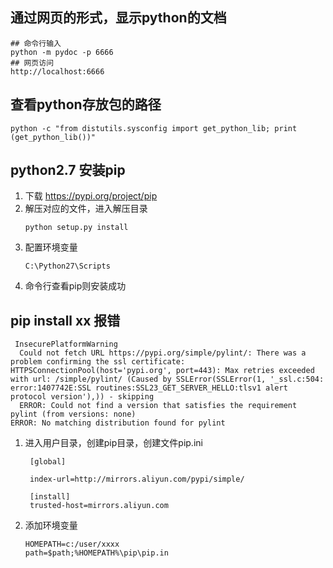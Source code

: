 ## 通过网页的形式，显示python的文档
```
## 命令行输入
python -m pydoc -p 6666
## 网页访问
http://localhost:6666
```

## 查看python存放包的路径
```
python -c "from distutils.sysconfig import get_python_lib; print (get_python_lib())"
```

## python2.7 安装pip
1. 下载 https://pypi.org/project/pip
2. 解压对应的文件，进入解压目录
   ```
   python setup.py install
   ```
3. 配置环境变量
   ```
   C:\Python27\Scripts
   ```
4. 命令行查看pip则安装成功

## pip install xx 报错
```
 InsecurePlatformWarning
  Could not fetch URL https://pypi.org/simple/pylint/: There was a problem confirming the ssl certificate: HTTPSConnectionPool(host='pypi.org', port=443): Max retries exceeded with url: /simple/pylint/ (Caused by SSLError(SSLError(1, '_ssl.c:504: error:1407742E:SSL routines:SSL23_GET_SERVER_HELLO:tlsv1 alert protocol version'),)) - skipping
  ERROR: Could not find a version that satisfies the requirement pylint (from versions: none)
ERROR: No matching distribution found for pylint
```
1. 进入用户目录，创建pip目录，创建文件pip.ini
   ```
    [global]

    index-url=http://mirrors.aliyun.com/pypi/simple/

    [install]
    trusted-host=mirrors.aliyun.com
   ```
2. 添加环境变量
   ```
   HOMEPATH=c:/user/xxxx
   path=$path;%HOMEPATH%\pip\pip.in
   ```